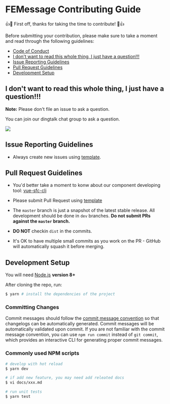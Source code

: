 # FEMessage Contributing Guide

👍🎉 First off, thanks for taking the time to contribute! 🎉👍

Before submitting your contribution, please make sure to take a moment and read through the following guidelines:

- [Code of Conduct](https://github.com/FEMessage/.github/blob/master/CODE_OF_CONDUCT.md)
- [I don't want to read this whole thing, I just have a question!!!](#i-dont-want-to-read-this-whole-thing-i-just-have-a-question)
- [Issue Reporting Guidelines](#issue-reporting-guidelines)
- [Pull Request Guidelines](#pull-request-guidelines)
- [Development Setup](#development-setup)

## I don't want to read this whole thing, I just have a question!!!

**Note:** Please don't file an issue to ask a question. 

You can join our dingtalk chat group to ask a question.

![](https://user-images.githubusercontent.com/9384365/61931590-9c6e6c80-afb3-11e9-9c1f-0d61313a1bfb.png)

## Issue Reporting Guidelines

- Always create new issues using [template](https://github.com/FEMessage/.github/blob/master/.github/ISSUE_TEMPLATE/bug_report.md).

## Pull Request Guidelines

- You'd better take a moment to konw about our component developing tool: [vue-sfc-cli](https://github.com/FEMessage/vue-sfc-cli)

- Please submit Pull Request using [template](https://github.com/FEMessage/.github/blob/master/.github/PULL_REQUEST_TEMPLATE.md)

- The `master` branch is just a snapshot of the latest stable release. All development should be done in `dev` branches. **Do not submit PRs against the `master` branch.**

- **DO NOT** checkin `dist` in the commits.

- It's OK to have multiple small commits as you work on the PR - GitHub will automatically squash it before merging.

## Development Setup

You will need [Node.js](http://nodejs.org) **version 8+**

After cloning the repo, run:

``` bash
$ yarn # install the dependencies of the project
```

### Committing Changes

Commit messages should follow the [commit message convention](./COMMIT_CONVENTION.md) so that changelogs can be automatically generated. Commit messages will be automatically validated upon commit. If you are not familiar with the commit message convention, you can use `npm run commit` instead of `git commit`, which provides an interactive CLI for generating proper commit messages.

### Commonly used NPM scripts

``` bash
# develop with hot reload
$ yarn dev

# if add new feature, you may need add releated docs
$ vi docs/xxx.md

# run unit tests
$ yarn test
```


